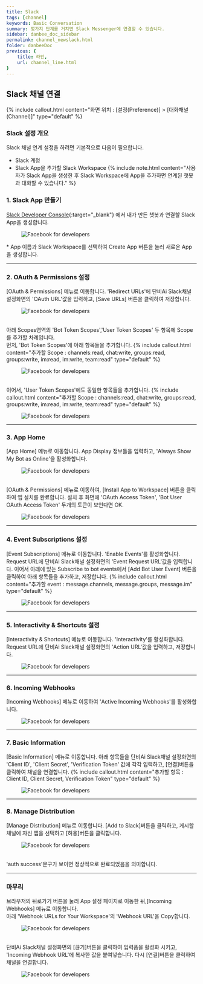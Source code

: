 ```yaml
---
title: Slack 
tags: [channel]
keywords: Basic Conversation
summary: 몇가지 단계를 거치면 Slack Messenger에 연결할 수 있습니다.
sidebar: danbee_doc_sidebar
permalink: channel_newslack.html
folder: danbeeDoc
previous: {
    title: 라인,
    url: channel_line.html
}
---
```


## Slack 채널 연결
 {% include callout.html content="화면 위치 : [설정(Preference)] > [대화채널(Channel)]" type="default" %} 


### Slack 설정 개요
Slack 채널 연계 설정을 하려면 기본적으로 다음이 필요합니다.

* Slack 계정
* Slack App을 추가할 Slack Workspace
{% include note.html content="사용자가 Slack App을 생성한 후 Slack Workspace에 App을 추가하면 연계된 챗봇과 대화할 수 있습니다." %}


### 1. Slack App 만들기
<span class="link">[Slack Developer Console](https://api.slack.com/apps/new){:target="_blank"}</span> 에서 내가 만든 챗봇과 연결할 Slack App을 생성합니다.
<figure><img class="docimage" src="images/channel/newslack/newslack_createApp.png" alt="Facebook for developers" style="max-width: 800px"></figure>
* App 이름과 Slack Workspace를 선택하여 Create App 버튼을 눌러 새로운 App을 생성합니다.
<hr/>

### 2. OAuth & Permissions 설정
[OAuth & Permissions] 메뉴로 이동합니다. 'Redirect URLs'에 단비Ai Slack채널 설정화면의 'OAuth URL'값을 입력하고, [Save URLs] 버튼을 클릭하여 저장합니다.
<figure><img class="docimage" src="images/channel/newslack/newslack_oauthUrl.png" alt="Facebook for developers" style="max-width: 800px"></figure>
<br/>
아래 Scopes영역의 'Bot Token Scopes','User Token Scopes' 두 항목에 Scope를 추가할 차례입니다.
<br/>
먼저, 'Bot Token Scopes'에 아래 항목들을 추가합니다.
{% include callout.html content="추가할 Scope : channels:read, chat:write, groups:read, groups:write, im:read, im:write, team:read" type="default" %}
<figure><img class="docimage" src="images/channel/newslack/newslack_botscopes.png" alt="Facebook for developers" style="max-width: 800px"></figure>
<br/>
이어서, 'User Token Scopes'에도 동일한 항목들을 추가합니다.
{% include callout.html content="추가할 Scope : channels:read, chat:write, groups:read, groups:write, im:read, im:write, team:read" type="default" %}
<figure><img class="docimage" src="images/channel/newslack/newslack_userscopes.png" alt="Facebook for developers" style="max-width: 800px"></figure>
<hr/>


### 3. App Home
[App Home] 메뉴로 이동합니다. App Display 정보들을 입력하고, 'Always Show My Bot as Online'을 활성화합니다.
<figure><img class="docimage" src="images/channel/newslack/newslack_apphome.png" alt="Facebook for developers" style="max-width: 800px"></figure>
<br/>
[OAuth & Permissions] 메뉴로 이동하여, [Install App to Workspace] 버튼을 클릭하여 앱 설치를 완료합니다. 
설치 후 화면에 'OAuth Access Token', 'Bot User OAuth Access Token' 두개의 토큰이 보인다면 OK.
<figure><img class="docimage" src="images/channel/newslack/newslack_installapp.png" alt="Facebook for developers" style="max-width: 800px"></figure>
<hr/>

### 4. Event Subscriptions 설정
[Event Subscriptions] 메뉴로 이동합니다. 'Enable Events'를 활성화합니다.
Request URL에 단비Ai Slack채널 설정화면의 'Event Request URL'값을 입력합니다.
이어서 아래에 있는 Subscribe to bot events에서 [Add Bot User Event] 버튼을 클릭하여 아래 항목들을 추가하고, 저장합니다.
{% include callout.html content="추가할 event : message.channels, message.groups, message.im" type="default" %}
<figure><img class="docimage" src="images/channel/newslack/newslack_eventSubscriptions.png" alt="Facebook for developers" style="max-width: 800px"></figure>
<hr/>

### 5. Interactivity & Shortcuts 설정
[Interactivity & Shortcuts] 메뉴로 이동합니다. 'Interactivity'를 활성화합니다.
Request URL에 단비Ai Slack채널 설정화면의 'Action URL'값을 입력하고, 저장합니다.
<figure><img class="docimage" src="images/channel/newslack/newslack_action.png" alt="Facebook for developers" style="max-width: 800px"></figure>
<hr/>

### 6. Incoming Webhooks
[Incoming Webhooks] 메뉴로 이동하여 'Active Incoming Webhooks'를 활성화합니다. 
<figure><img class="docimage" src="images/channel/newslack/newslack_incomingwebhooks.png" alt="Facebook for developers" style="max-width: 800px"></figure>
<hr/>

### 7. Basic Information
[Basic Information] 메뉴로 이동합니다. 아래 항목들을 단비Ai Slack채널 설정화면의 'Client ID', 'Client Secret', 'Verification Token' 값에 각각 입력하고, [연결]버튼을 클릭하여 채널을 연결합니다.
{% include callout.html content="추가할 항목 : Client ID, Client Secret, Verification Token" type="default" %}
<figure><img class="docimage" src="images/channel/newslack/newslack_basicInfomation.png" alt="Facebook for developers" style="max-width: 800px"></figure>
<hr/>

### 8. Manage Distribution
[Manage Distribution] 메뉴로 이동합니다. [Add to Slack]버튼을 클릭하고, 게시할 채널에 자신 앱을 선택하고 [허용]버튼을 클릭합니다.
<figure><img class="docimage" src="images/channel/newslack/newslack_manage.png" alt="Facebook for developers" style="max-width: 800px"></figure>
<br/>
'auth success'문구가 보이면 정상적으로 완료되었음을 의미합니다. 
<hr/>

### 마무리
브라우저의 뒤로가기 버튼을 눌러 App 설정 페이지로 이동한 뒤,[Incoming Webhooks] 메뉴로 이동합니다. 
<br/>
아래 'Webhook URLs for Your Workspace'의 'Webhook URL'을 Copy합니다.
<figure><img class="docimage" src="images/channel/newslack/newslack_incomingwebhookurl.png" alt="Facebook for developers" style="max-width: 800px"></figure> 
<br/>
단비Ai Slack채널 설정화면의 [끊기]버튼을 클릭하여 입력폼을 활성화 시키고, 'Incoming Webhook URL'에 복사한 값을 붙여넣습니다. 
다시 [연결]버튼을 클릭하여 채널을 연결합니다.
<figure><img class="docimage" src="images/channel/newslack/newslack_danbee.png" alt="Facebook for developers" style="max-width: 800px"></figure> 


